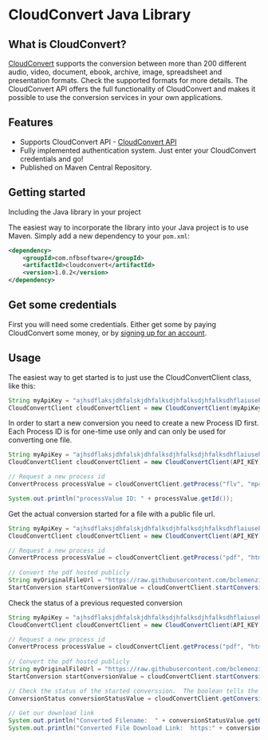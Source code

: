 # CloudConvert Java Library

## What is CloudConvert?

[CloudConvert](https://cloudconvert.com/) supports the conversion between more than 200 different audio, video, document, ebook, archive, image, spreadsheet and presentation formats. Check the supported formats for more details.  The CloudConvert API offers the full functionality of CloudConvert and makes it possible to use the conversion services in your own applications.

Features
--------

  * Supports CloudConvert API - [CloudConvert API](https://cloudconvert.com/api)
  * Fully implemented authentication system.  Just enter your CloudConvert credentials and go!
  * Published on Maven Central Repository.

Getting started
---------------
Including the Java library in your project

The easiest way to incorporate the library into your Java project is to use Maven. Simply add a new dependency to your `pom.xml`:

```xml
<dependency>
    <groupId>com.nfbsoftware</groupId>
    <artifactId>cloudconvert</artifactId>
    <version>1.0.2</version>
</dependency>
```

Get some credentials
-----

First you will need some credentials.  Either get some by paying CloudConvert some money, or by [signing up for an account](https://cloudconvert.com/register).

Usage
-----
The easiest way to get started is to just use the CloudConvertClient class, like this:
					
```java	
String myApiKey = "ajhsdflaksjdhfalskjdhfalksdjhfalksdjhfalksdhflaiusehrflkajerbglkajdbf";
CloudConvertClient cloudConvertClient = new CloudConvertClient(myApiKey);
```

In order to start a new conversion you need to create a new Process ID first. Each Process ID is for one-time use only and can only be used for converting one file.

```java					
String myApiKey = "ajhsdflaksjdhfalskjdhfalksdjhfalksdjhfalksdhflaiusehrflkajerbglkajdbf";
CloudConvertClient cloudConvertClient = new CloudConvertClient(API_KEY);

// Request a new process id
ConvertProcess processValue = cloudConvertClient.getProcess("flv", "mp4");

System.out.println("processValue ID: " + processValue.getId());
```	

Get the actual conversion started for a file with a public file url.

```java					
String myApiKey = "ajhsdflaksjdhfalskjdhfalksdjhfalksdjhfalksdhflaiusehrflkajerbglkajdbf";
CloudConvertClient cloudConvertClient = new CloudConvertClient(API_KEY);

// Request a new process id
ConvertProcess processValue = cloudConvertClient.getProcess("pdf", "html");
        
// Convert the pdf hosted publicly
String myOriginalFileUrl = "https://raw.githubusercontent.com/bclemenzi/cloudconvert/master/doc_samples/sample.pdf";
StartConversion startConversionValue = cloudConvertClient.startConversion(processValue, "pdf", "html", "download", myOriginalFileUrl);
```	

Check the status of a previous requested conversion

```java					
String myApiKey = "ajhsdflaksjdhfalskjdhfalksdjhfalksdjhfalksdhflaiusehrflkajerbglkajdbf";
CloudConvertClient cloudConvertClient = new CloudConvertClient(API_KEY);

// Request a new process id
ConvertProcess processValue = cloudConvertClient.getProcess("pdf", "html");
        
// Convert the pdf hosted publicly
String myOriginalFileUrl = "https://raw.githubusercontent.com/bclemenzi/cloudconvert/master/doc_samples/sample.pdf";
StartConversion startConversionValue = cloudConvertClient.startConversion(processValue, "pdf", "html", "download", myOriginalFileUrl);

// Check the status of the started converssion.  The boolean tells the API if we should wait for a FINISHED step.
ConversionStatus conversionStatusValue = cloudConvertClient.getConversionStatus(startConversionValue.getUrl(), true);
            
// Get our download link
System.out.println("Converted Filename:  " + conversionStatusValue.getOutput().getFilename());
System.out.println("Converted File Download Link:  https:" + conversionStatusValue.getOutput().getUrl());
```	

